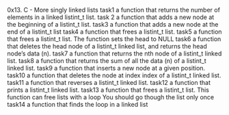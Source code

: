 0x13. C - More singly linked lists
task1
a function that returns the number of elements in a linked listint_t list.
task 2
a function that adds a new node at the beginning of a listint_t list.
task3
a function that adds a new node at the end of a listint_t list
task4
a function that frees a listint_t list.
task5
a function that frees a listint_t list.
The function sets the head to NULL
task6
a function that deletes the head node of a listint_t linked list, and returns the head node’s data (n).
task7
a function that returns the nth node of a listint_t linked list.
task8
a function that returns the sum of all the data (n) of a listint_t linked list.
task9
a function that inserts a new node at a given position.
task10
a function that deletes the node at index index of a listint_t linked list.
task11
a function that reverses a listint_t linked list.
task12
a function that prints a listint_t linked list.
task13
a function that frees a listint_t list.
This function can free lists with a loop
You should go though the list only once
task14
a function that finds the loop in a linked list
